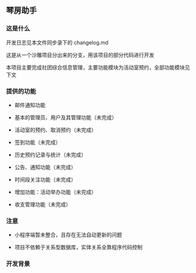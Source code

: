 ## 琴房助手

### 这是什么

开发日志见本文件同步录下的 changelog.md

这是从一个沙雕项目分出来的分支，用该项目的部分代码进行开发

本项目主要完成社团综合信息管理，主要功能模块为活动室预约，全部功能模块见下文

### 提供的功能

+ 邮件通知功能

+ 基本的管理员、用户及其管理功能（未完成）

+ 活动室的预约、取消预约（未完成）

+ 签到功能（未完成）

+ 历史预约记录与统计（未完成）

+ 公告、通知功能（未完成）

+ 时间段关注功能（未完成）

+ 增加功能：活动举办功能（未完成）

+ 收支管理功能（未完成）

### 注意

+ 小程序端暂未整合，且存在无法自动更新的问题

+ 项目不依赖于关系型数据库，实体关系全靠程序代码控制

### 开发背景

